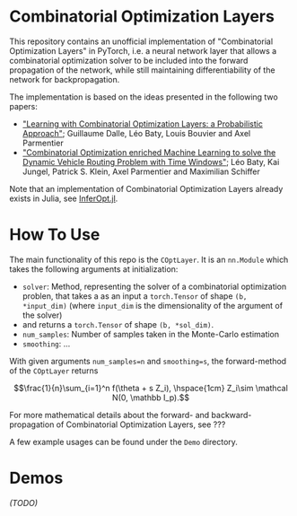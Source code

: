 # Combinatorial Optimization Layers
This repository contains an unofficial implementation of "Combinatorial Optimization Layers" in PyTorch, i.e. a neural network 
layer that allows a combinatorial optimization solver to be included into the forward propagation of the network, 
while still maintaining differentiability of the network for backpropagation. 

The implementation is based on the ideas presented in the following two papers: 
- ["Learning with Combinatorial Optimization Layers:
a Probabilistic Approach"](https://arxiv.org/pdf/2207.13513); Guillaume Dalle, Léo Baty, Louis Bouvier and Axel Parmentier
- ["Combinatorial Optimization enriched Machine Learning to solve
the Dynamic Vehicle Routing Problem with Time Windows"](https://arxiv.org/pdf/2304.00789); Léo Baty, Kai Jungel, Patrick S. Klein, Axel Parmentier and Maximilian Schiffer

Note that an implementation of Combinatorial Optimization Layers already exists in Julia, see [InferOpt.jl](https://github.com/JuliaDecisionFocusedLearning/InferOpt.jl).

# How To Use 
The main functionality of this repo is the `COptLayer`. It is an `nn.Module` which takes the following arguments at initialization: 
- `solver`: Method, representing the solver of a combinatorial optimization problen, that takes a as an input a `torch.Tensor` of shape `(b, *input_dim)` (where `input_dim` is the dimensionality of the argument of the solver) 
- and returns a `torch.Tensor` of shape `(b, *sol_dim)`. 
- `num_samples`: Number of samples taken in the Monte-Carlo estimation
- `smoothing`: ...

With given arguments `num_samples=n` and `smoothing=s`, the forward-method of the `COptLayer` returns 

$$\frac{1}{n}\sum_{i=1}^n f(\theta + s Z_i), \hspace{1cm} Z_i\sim \mathcal N(0, \mathbb I_p).$$

For more mathematical details about the forward- and backward-propagation of Combinatorial Optimization Layers, see ???

A few example usages can be found under the `Demo` directory. 
# Demos 
*(TODO)*